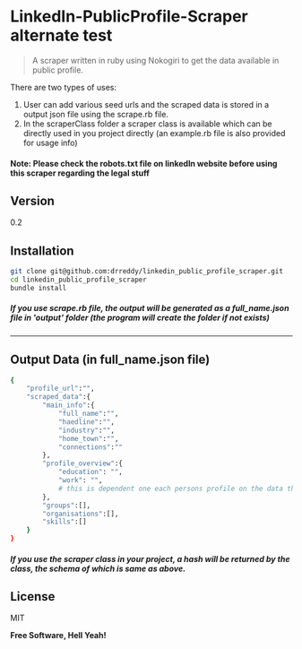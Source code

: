 LinkedIn-PublicProfile-Scraper alternate test
=====================

> A scraper written in ruby using Nokogiri to get the data available in public profile.

There are two types of uses:

1. User can add various seed urls and the scraped data is stored in a output json file using the scrape.rb file.
2. In the scraperClass folder a scraper class is available which can be directly used in you project directly (an example.rb file is also provided for usage info)

#### Note: Please check the robots.txt file on linkedIn website before using this scraper regarding the legal stuff

Version
----
0.2

Installation
--------------

```sh
git clone git@github.com:drreddy/linkedin_public_profile_scraper.git
cd linkedin_public_profile_scraper
bundle install
```

##### If you use scrape.rb file, the output will be generated as a full_name.json file in 'output' folder (the program will create the folder if not exists)
---

Output Data (in full_name.json file)
--------------

```sh
{
	"profile_url":"",
	"scraped_data":{
		"main_info":{
			"full_name":"",
			"haedline":"",
			"industry":"",
			"home_town":"",
			"connections":""
		},
		"profile_overview":{
			"education": "",
			"work": "",
			# this is dependent one each persons profile on the data they show
		},
		"groups":[],
		"organisations":[],
		"skills":[]
	}
}
```

##### If you use the scraper class in your project, a hash will be returned by the class, the schema of which is same as above.


License
----

MIT

**Free Software, Hell Yeah!**
